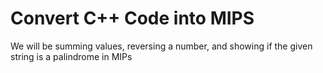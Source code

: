 # Convert C++ Code into MIPS

We will be summing values, reversing a number, and showing if the given string is a palindrome in MIPs
